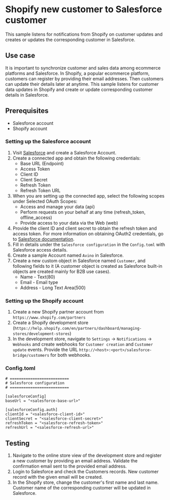 # Shopify new customer to Salesforce customer

This sample listens for notifications from Shopify on customer updates and creates or updates the corresponding customer in Salesforce.

## Use case

It is important to synchronize customer and sales data among ecommerce platforms and Salesforce. In Shopify, a popular ecommerce platform, customers can register by providing their email addresses. Then customers can update their details later at anytime. This sample listens for customer data updates in Shopify and create or update corresponding customer details in Salesforce.

## Prerequisites
* Salesforce account
* Shopify account

### Setting up the Salesforce account
1. Visit [Salesforce](https://www.salesforce.com/) and create a Salesforce Account.
2. Create a connected app and obtain the following credentials:
    *   Base URL (Endpoint)
    *   Access Token
    *   Client ID
    *   Client Secret
    *   Refresh Token
    *   Refresh Token URL
3. When you are setting up the connected app, select the following scopes under Selected OAuth Scopes:
    *   Access and manage your data (api)
    *   Perform requests on your behalf at any time (refresh_token, offline_access)
    *   Provide access to your data via the Web (web)
4. Provide the client ID and client secret to obtain the refresh token and access token. For more information on obtaining OAuth2 credentials, go to [Salesforce documentation](https://help.salesforce.com/articleView?id=remoteaccess_authenticate_overview.htm).
5. Fill in details under the `Salesforce configuration` in the `Config.toml` with Salesforce access details.
6. Create a sample Account named `Avino` in Salesforce.
7. Create a new custom object in Salesforce named `Customer`, and following fields to it (A customer object is created as Salesforce built-in objects are created mainly for B2B use cases).
    *   Name - Text(80)
    *   Email - Email type
    *   Address - Long Text Area(500)

### Setting up the Shopify account
1. Create a new Shopify partner account from `https://www.shopify.com/partners`
2. Create a Shopify development store (`https://help.shopify.com/en/partners/dashboard/managing-stores/development-stores`)
3. In the development store, navigate to `Settings` -> `Notifications` -> `Webhooks` and create webhooks for `Customer creation` and `Customer update` events. Provide the URL `http://<host>:<port>/salesforce-bridge/customers` for both webhooks.

### Config.toml
```
# ==========================
# Salesforce configuration
# ==========================

[salesforceConfig]
baseUrl = "<salesforce-base-url>"

[salesforceConfig.auth]
clientId = "<salesforce-client-id>"
clientSecret = "<salesforce-client-secret>"
refreshToken = "<salesforce-refresh-token>"
refreshUrl = "<salesforce-refresh-url>"
```

## Testing

1. Navigate to the online store view of the development store and register a new customer by providing an email address. Validate the confirmation email sent to the provided email address.
2. Login to Salesforce and check the Customers records. New customer record with the given email will be created.
3. In the Shopify store, change the customer's first name and last name. Customer name of the corresponding customer will be updated in Salesforce.

